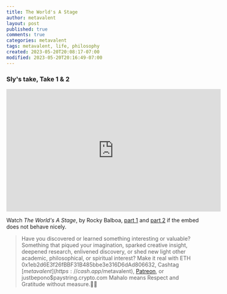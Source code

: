 ```yaml
---
title: The World's A Stage
author: metavalent
layout: post
published: true
comments: true
categories: metavalent
tags: metavalent, life, philosophy
created: 2023-05-20T20:08:17-07:00
modified: 2023-05-20T20:16:49-07:00
---
```


### Sly's take, Take 1 & 2

<iframe loading="lazy" id="ytplayer" type="text/html" width="560" height="320" src="https://www.youtube.com/embed/playlist?list=PL5hzMrEHoRc6_f0fwA2bAE57DQ7IcZ3n6" frameborder="0">
</iframe>

Watch *The World's A Stage*, by Rocky Balboa, [part 1](https://youtu.be/tBy5GXz12Xk) and [part 2](https://youtu.be/qkYcfp72kJg) if the embed does not behave nicely.

<p></p>
<p></p>
<p></p>

> Have you discovered or learned something interesting or valuable? Something that piqued your imagination, sparked creative insight, deepened research, enlivened discovery, or shed new light other academic, philosophical, or spiritual interest? Make it real with ETH 0x1eb2d6E3f26fBBF31B485bbe3e316D6dAd806632, Cashtag [$metavalent](https://cash.app/$metavalent), [Patreon](https://patreon.com/metavalent), or justbepono$paystring.crypto.com Mahalo means Respect and Gratitude without measure.🙏🏼
